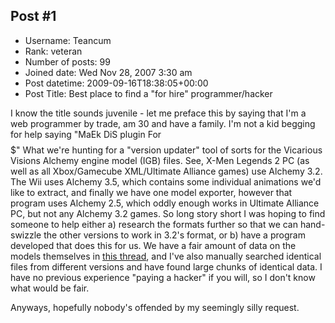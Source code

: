 ## Post #1
- Username: Teancum
- Rank: veteran
- Number of posts: 99
- Joined date: Wed Nov 28, 2007 3:30 am
- Post datetime: 2009-09-16T18:38:05+00:00
- Post Title: Best place to find a "for hire" programmer/hacker

I know the title sounds juvenile - let me preface this by saying that I'm a web programmer by trade, am 30 and have a family.  I'm not a kid begging for help saying "MaEk DiS plugin For $$$$$"   What we're hunting for a "version updater" tool of sorts for the Vicarious Visions Alchemy engine model (IGB) files.  See, X-Men Legends 2 PC (as well as all Xbox/Gamecube XML/Ultimate Alliance games) use Alchemy 3.2.  The Wii uses Alchemy 3.5, which contains some individual animations we'd like to extract, and finally we have one model exporter, however that program uses Alchemy 2.5, which oddly enough works in Ultimate Alliance PC, but not any Alchemy 3.2 games.  So long story short I was hoping to find someone to help either a) research the formats further so that we can hand-swizzle the other versions to work in 3.2's format, or b) have a program developed that does this for us.  We have a fair amount of data on the models themselves in [this thread](http://marvelmods.com/forum/index.php?topic=7.0), and I've also manually searched identical files from different versions and have found large chunks of identical data.  I have no previous experience "paying a hacker" if you will, so I don't know what would be fair.

Anyways, hopefully nobody's offended by my seemingly silly request.
